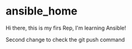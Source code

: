 # ansible_home

Hi there, this is my firs Rep, I'm learning Ansible!

Second change to check the git push command
